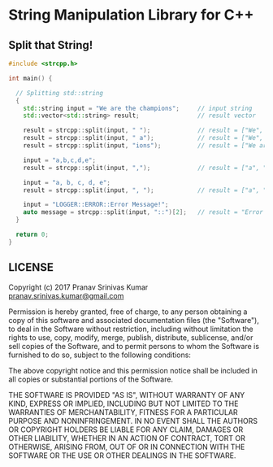 # String Manipulation Library for C++

## Split that String!

```cpp
#include <strcpp.h>

int main() {

  // Splitting std::string
  {
    std::string input = "We are the champions";     // input string
    std::vector<std::string> result;                // result vector

    result = strcpp::split(input, " ");             // result = ["We", "are", "the", "champions"]
    result = strcpp::split(input, " a");            // result = ["We", "re the champions"]
    result = strcpp::split(input, "ions");          // result = ["We are the champ"]

    input = "a,b,c,d,e";
    result = strcpp::split(input, ",");             // result = ["a", "b", "c", "d", "e"]

    input = "a, b, c, d, e";
    result = strcpp::split(input, ", ");            // result = ["a", "b", "c", "d", "e"]

    input = "LOGGER::ERROR::Error Message!";
    auto message = strcpp::split(input, "::")[2];   // result = "Error Message!"
  }

  return 0;
}
```

## LICENSE

Copyright (c) 2017 Pranav Srinivas Kumar <pranav.srinivas.kumar@gmail.com>

Permission is hereby granted, free of charge, to any person obtaining a copy
of this software and associated documentation files (the "Software"), to deal
in the Software without restriction, including without limitation the rights
to use, copy, modify, merge, publish, distribute, sublicense, and/or sell
copies of the Software, and to permit persons to whom the Software is
furnished to do so, subject to the following conditions:

The above copyright notice and this permission notice shall be included in all
copies or substantial portions of the Software.

THE SOFTWARE IS PROVIDED "AS IS", WITHOUT WARRANTY OF ANY KIND, EXPRESS OR
IMPLIED, INCLUDING BUT NOT LIMITED TO THE WARRANTIES OF MERCHANTABILITY,
FITNESS FOR A PARTICULAR PURPOSE AND NONINFRINGEMENT. IN NO EVENT SHALL THE
AUTHORS OR COPYRIGHT HOLDERS BE LIABLE FOR ANY CLAIM, DAMAGES OR OTHER
LIABILITY, WHETHER IN AN ACTION OF CONTRACT, TORT OR OTHERWISE, ARISING FROM,
OUT OF OR IN CONNECTION WITH THE SOFTWARE OR THE USE OR OTHER DEALINGS IN THE
SOFTWARE.
